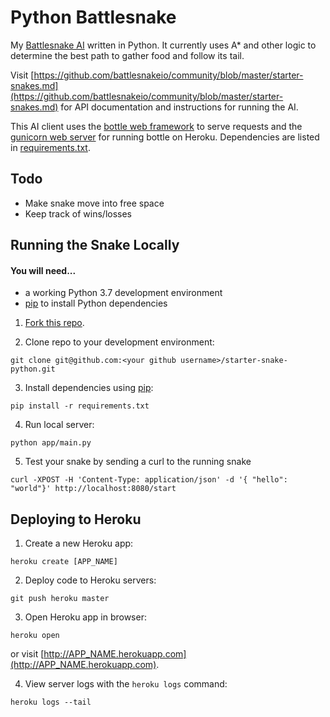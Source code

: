 # Python Battlesnake

My [Battlesnake AI](http://battlesnake.io) written in Python. It currently uses A\* and other logic to determine the best path to gather food and follow its tail.

Visit [https://github.com/battlesnakeio/community/blob/master/starter-snakes.md](https://github.com/battlesnakeio/community/blob/master/starter-snakes.md) for API documentation and instructions for running the AI.

This AI client uses the [bottle web framework](http://bottlepy.org/docs/dev/index.html) to serve requests and the [gunicorn web server](http://gunicorn.org/) for running bottle on Heroku. Dependencies are listed in [requirements.txt](requirements.txt).

## Todo

- Make snake move into free space
- Keep track of wins/losses

## Running the Snake Locally

#### You will need...

- a working Python 3.7 development environment
- [pip](https://pip.pypa.io/en/latest/installing.html) to install Python dependencies

1. [Fork this repo](https://github.com/battlesnakeio/starter-snake-python/fork).

2. Clone repo to your development environment:

```
git clone git@github.com:<your github username>/starter-snake-python.git
```

3. Install dependencies using [pip](https://pip.pypa.io/en/latest/installing.html):

```
pip install -r requirements.txt
```

4. Run local server:

```
python app/main.py
```

5. Test your snake by sending a curl to the running snake

```
curl -XPOST -H 'Content-Type: application/json' -d '{ "hello": "world"}' http://localhost:8080/start
```

## Deploying to Heroku

1. Create a new Heroku app:

```
heroku create [APP_NAME]
```

2. Deploy code to Heroku servers:

```
git push heroku master
```

3. Open Heroku app in browser:

```
heroku open
```

or visit [http://APP_NAME.herokuapp.com](http://APP_NAME.herokuapp.com).

4. View server logs with the `heroku logs` command:

```
heroku logs --tail
```
